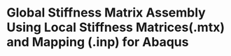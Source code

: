 # Global Stiffness Matrix Assembly Using Local Stiffness Matrices(.mtx) and Mapping (.inp) for Abaqus
